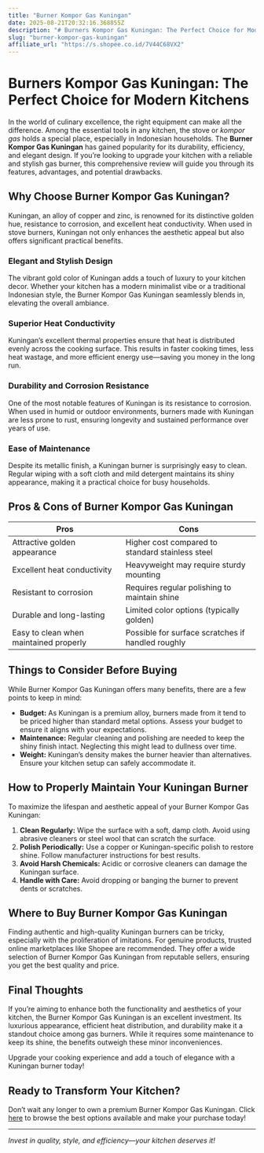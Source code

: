 ```yaml
---
title: "Burner Kompor Gas Kuningan"
date: 2025-08-21T20:32:16.368855Z
description: "# Burners Kompor Gas Kuningan: The Perfect Choice for Modern Kitchens..."
slug: "burner-kompor-gas-kuningan"
affiliate_url: "https://s.shopee.co.id/7V44C68VX2"
---
```

# Burners Kompor Gas Kuningan: The Perfect Choice for Modern Kitchens

In the world of culinary excellence, the right equipment can make all the difference. Among the essential tools in any kitchen, the stove or *kompor gas* holds a special place, especially in Indonesian households. The **Burner Kompor Gas Kuningan** has gained popularity for its durability, efficiency, and elegant design. If you’re looking to upgrade your kitchen with a reliable and stylish gas burner, this comprehensive review will guide you through its features, advantages, and potential drawbacks.

## Why Choose Burner Kompor Gas Kuningan?

Kuningan, an alloy of copper and zinc, is renowned for its distinctive golden hue, resistance to corrosion, and excellent heat conductivity. When used in stove burners, Kuningan not only enhances the aesthetic appeal but also offers significant practical benefits.

### Elegant and Stylish Design

The vibrant gold color of Kuningan adds a touch of luxury to your kitchen decor. Whether your kitchen has a modern minimalist vibe or a traditional Indonesian style, the Burner Kompor Gas Kuningan seamlessly blends in, elevating the overall ambiance.

### Superior Heat Conductivity

Kuningan’s excellent thermal properties ensure that heat is distributed evenly across the cooking surface. This results in faster cooking times, less heat wastage, and more efficient energy use—saving you money in the long run.

### Durability and Corrosion Resistance

One of the most notable features of Kuningan is its resistance to corrosion. When used in humid or outdoor environments, burners made with Kuningan are less prone to rust, ensuring longevity and sustained performance over years of use.

### Ease of Maintenance

Despite its metallic finish, a Kuningan burner is surprisingly easy to clean. Regular wiping with a soft cloth and mild detergent maintains its shiny appearance, making it a practical choice for busy households.

## Pros & Cons of Burner Kompor Gas Kuningan

| **Pros**                                    | **Cons**                                            |
|--------------------------------------------|-----------------------------------------------------|
| Attractive golden appearance               | Higher cost compared to standard stainless steel  |
| Excellent heat conductivity                | Heavyweight may require sturdy mounting           |
| Resistant to corrosion                     | Requires regular polishing to maintain shine      |
| Durable and long-lasting                  | Limited color options (typically golden)          |
| Easy to clean when maintained properly     | Possible for surface scratches if handled roughly|

## Things to Consider Before Buying

While Burner Kompor Gas Kuningan offers many benefits, there are a few points to keep in mind:

- **Budget:** As Kuningan is a premium alloy, burners made from it tend to be priced higher than standard metal options. Assess your budget to ensure it aligns with your expectations.
- **Maintenance:** Regular cleaning and polishing are needed to keep the shiny finish intact. Neglecting this might lead to dullness over time.
- **Weight:** Kuningan’s density makes the burner heavier than alternatives. Ensure your kitchen setup can safely accommodate it.

## How to Properly Maintain Your Kuningan Burner

To maximize the lifespan and aesthetic appeal of your Burner Kompor Gas Kuningan:

1. **Clean Regularly:** Wipe the surface with a soft, damp cloth. Avoid using abrasive cleaners or steel wool that can scratch the surface.
2. **Polish Periodically:** Use a copper or Kuningan-specific polish to restore shine. Follow manufacturer instructions for best results.
3. **Avoid Harsh Chemicals:** Acidic or corrosive cleaners can damage the Kuningan surface.
4. **Handle with Care:** Avoid dropping or banging the burner to prevent dents or scratches.

## Where to Buy Burner Kompor Gas Kuningan

Finding authentic and high-quality Kuningan burners can be tricky, especially with the proliferation of imitations. For genuine products, trusted online marketplaces like Shopee are recommended. They offer a wide selection of Burner Kompor Gas Kuningan from reputable sellers, ensuring you get the best quality and price.

## Final Thoughts

If you’re aiming to enhance both the functionality and aesthetics of your kitchen, the Burner Kompor Gas Kuningan is an excellent investment. Its luxurious appearance, efficient heat distribution, and durability make it a standout choice among gas burners. While it requires some maintenance to keep its shine, the benefits outweigh these minor inconveniences.

Upgrade your cooking experience and add a touch of elegance with a Kuningan burner today!

## Ready to Transform Your Kitchen?

Don’t wait any longer to own a premium Burner Kompor Gas Kuningan. Click [here](https://s.shopee.co.id/7V44C68VX2) to browse the best options available and make your purchase today!

---

*Invest in quality, style, and efficiency—your kitchen deserves it!*